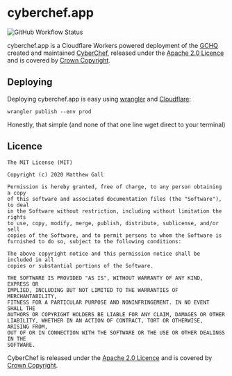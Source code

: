 # cyberchef.app

![GitHub Workflow Status](https://img.shields.io/github/workflow/status/matthewgall/cyberchef.app/publish-prod/master?style=for-the-badge)

cyberchef.app is a Cloudflare Workers powered deployment of the [GCHQ](https://gchq.gov.uk) created and maintained [CyberChef](https://github.com/gchq/CyberChef/), released under the [Apache 2.0 Licence](https://www.apache.org/licenses/LICENSE-2.0) and is covered by [Crown Copyright](https://www.nationalarchives.gov.uk/information-management/re-using-public-sector-information/copyright-and-re-use/crown-copyright/).

## Deploying
Deploying cyberchef.app is easy using [wrangler](https://github.com/cloudflare/wrangler) and [Cloudflare](https://cloudflare.com):

    wrangler publish --env prod

Honestly, that simple (and none of that one line wget direct to your terminal)

## Licence

    The MIT License (MIT)

    Copyright (c) 2020 Matthew Gall

    Permission is hereby granted, free of charge, to any person obtaining a copy
    of this software and associated documentation files (the "Software"), to deal
    in the Software without restriction, including without limitation the rights
    to use, copy, modify, merge, publish, distribute, sublicense, and/or sell
    copies of the Software, and to permit persons to whom the Software is
    furnished to do so, subject to the following conditions:

    The above copyright notice and this permission notice shall be included in all
    copies or substantial portions of the Software.

    THE SOFTWARE IS PROVIDED "AS IS", WITHOUT WARRANTY OF ANY KIND, EXPRESS OR
    IMPLIED, INCLUDING BUT NOT LIMITED TO THE WARRANTIES OF MERCHANTABILITY,
    FITNESS FOR A PARTICULAR PURPOSE AND NONINFRINGEMENT. IN NO EVENT SHALL THE
    AUTHORS OR COPYRIGHT HOLDERS BE LIABLE FOR ANY CLAIM, DAMAGES OR OTHER
    LIABILITY, WHETHER IN AN ACTION OF CONTRACT, TORT OR OTHERWISE, ARISING FROM,
    OUT OF OR IN CONNECTION WITH THE SOFTWARE OR THE USE OR OTHER DEALINGS IN THE
    SOFTWARE.

CyberChef is released under the [Apache 2.0 Licence](https://www.apache.org/licenses/LICENSE-2.0) and is covered by [Crown Copyright](https://www.nationalarchives.gov.uk/information-management/re-using-public-sector-information/copyright-and-re-use/crown-copyright/).